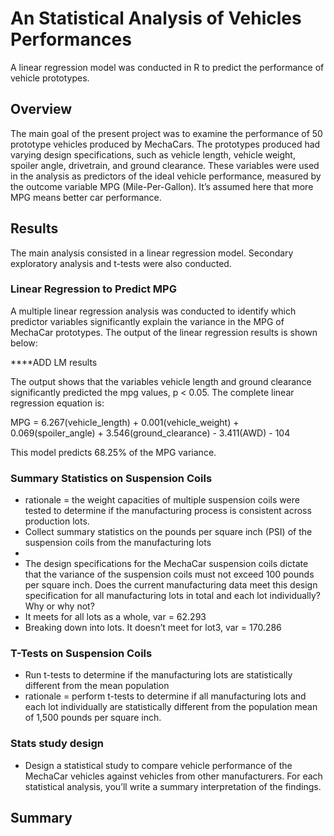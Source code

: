 # An Statistical Analysis of Vehicles Performances
A linear regression model was conducted in R to predict the performance of vehicle prototypes.

## Overview
The main goal of the present project was to examine the performance of 50 prototype vehicles produced by MechaCars. The prototypes produced had varying design specifications, such as  vehicle length, vehicle weight, spoiler angle, drivetrain, and ground clearance. These variables were used in the analysis as predictors of the ideal vehicle performance, measured by the outcome variable MPG (Mile-Per-Gallon). It’s assumed here that more MPG means better car performance.

## Results
The main analysis consisted in a linear regression model. Secondary exploratory analysis and t-tests were also conducted.

### Linear Regression to Predict MPG
A multiple linear regression analysis was conducted to identify which predictor variables significantly explain the variance in the MPG of MechaCar prototypes. The output of the linear regression results is shown below:

****ADD LM results

The output shows that the variables vehicle length and ground clearance significantly predicted the mpg values, p < 0.05. The complete linear regression equation is:

MPG = 6.267(vehicle_length) + 0.001(vehicle_weight) + 0.069(spoiler_angle) + 3.546(ground_clearance) - 3.411(AWD) - 104

This model predicts 68.25% of the MPG variance.

### Summary Statistics on Suspension Coils
- rationale = the weight capacities of multiple suspension coils were tested to determine if the manufacturing process is consistent across production lots.
- Collect summary statistics on the pounds per square inch (PSI) of the suspension coils from the manufacturing lots
- 
- The design specifications for the MechaCar suspension coils dictate that the variance of the suspension coils must not exceed 100 pounds per square inch. Does the current manufacturing data meet this design specification for all manufacturing lots in total and each lot individually? Why or why not?
- It meets for all lots as a whole, var = 62.293
- Breaking down into lots. It doesn’t meet for lot3, var = 170.286

### T-Tests on Suspension Coils
- Run t-tests to determine if the manufacturing lots are statistically different from the mean population
- rationale = perform t-tests to determine if all manufacturing lots and each lot individually are statistically different from the population mean of 1,500 pounds per square inch.



### Stats study design
- Design a statistical study to compare vehicle performance of the MechaCar vehicles against vehicles from other manufacturers. For each statistical analysis, you’ll write a summary interpretation of the findings.

## Summary